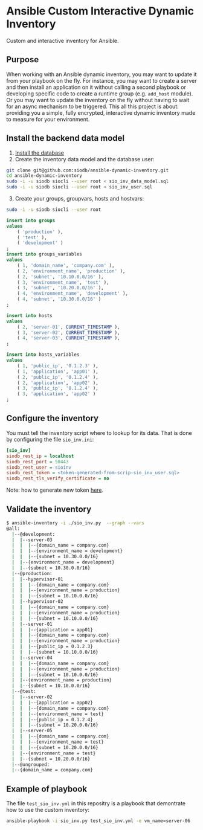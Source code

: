 # Ansible Custom Interactive Dynamic Inventory

Custom and interactive inventory for Ansible.

## Purpose

When working with an Ansible dynamic inventory, you may want to update it
from your playbook on the fly. For instance, you may want to create a server and
then install an application on it without calling a second playbook or developing
specific code to create a runtime group (e.g. `add_host` module). Or you may
want to update the inventory on the fly without having to wait for an async mechanism
to be triggered. This all this project is about: providing you a simple, fully
encrypted, interactive dynamic inventory made to measure for your environment.
## Install the backend data model

1. [Install the database](https://siodb.io/getsiodb)
2. Create the inventory data model and the database user:

```bash
git clone git@github.com:siodb/ansible-dynamic-inventory.git
cd ansible-dynamic-inventory
sudo -i -u siodb siocli --user root < sio_inv_data_model.sql
sudo -i -u siodb siocli --user root < sio_inv_user.sql
```

3. Create your groups, groupvars, hosts and hostvars:

```bash
sudo -i -u siodb siocli --user root
```

```sql
insert into groups
values
    ( 'production' ),
    ( 'test' ),
    ( 'development' )
;
insert into groups_variables
values
    ( 1, 'domain_name', 'company.com' ),
    ( 2, 'environment_name', 'production' ),
    ( 2, 'subnet', '10.10.0.0/16' ),
    ( 3, 'environment_name', 'test' ),
    ( 3, 'subnet', '10.20.0.0/16' ),
    ( 4, 'environment_name', 'development' ),
    ( 4, 'subnet', '10.30.0.0/16' )
;

insert into hosts
values
    ( 2, 'server-01', CURRENT_TIMESTAMP ),
    ( 3, 'server-02', CURRENT_TIMESTAMP ),
    ( 4, 'server-03', CURRENT_TIMESTAMP ),
;

insert into hosts_variables
values
    ( 1, 'public_ip', '0.1.2.3' ),
    ( 1, 'application', 'app01' ),
    ( 2, 'public_ip', '0.1.2.4' ),
    ( 2, 'application', 'app02' ),
    ( 3, 'public_ip', '0.1.2.4' ),
    ( 3, 'application', 'app02' )
;
```

## Configure the inventory

You must tell the inventory script where to lookup for its data. That is done
by configuring the file `sio_inv.ini`:

```ini
[sio_inv]
siodb_rest_ip = localhost
siodb_rest_port = 50443
siodb_rest_user = sioinv
siodb_rest_token = <token-generated-from-scrip-sio_inv_user.sql>
siodb_rest_tls_verify_certificate = no
```

Note: how to generate new token [here](https://docs.siodb.io/authentication/#rest-api-access).

## Validate the inventory

```bash
$ ansible-inventory -i ./sio_inv.py  --graph --vars
@all:
  |--@development:
  |  |--server-03
  |  |  |--{domain_name = company.com}
  |  |  |--{environment_name = development}
  |  |  |--{subnet = 10.30.0.0/16}
  |  |--{environment_name = development}
  |  |--{subnet = 10.30.0.0/16}
  |--@production:
  |  |--hypervisor-01
  |  |  |--{domain_name = company.com}
  |  |  |--{environment_name = production}
  |  |  |--{subnet = 10.10.0.0/16}
  |  |--hypervisor-02
  |  |  |--{domain_name = company.com}
  |  |  |--{environment_name = production}
  |  |  |--{subnet = 10.10.0.0/16}
  |  |--server-01
  |  |  |--{application = app01}
  |  |  |--{domain_name = company.com}
  |  |  |--{environment_name = production}
  |  |  |--{public_ip = 0.1.2.3}
  |  |  |--{subnet = 10.10.0.0/16}
  |  |--server-04
  |  |  |--{domain_name = company.com}
  |  |  |--{environment_name = production}
  |  |  |--{subnet = 10.10.0.0/16}
  |  |--{environment_name = production}
  |  |--{subnet = 10.10.0.0/16}
  |--@test:
  |  |--server-02
  |  |  |--{application = app02}
  |  |  |--{domain_name = company.com}
  |  |  |--{environment_name = test}
  |  |  |--{public_ip = 0.1.2.4}
  |  |  |--{subnet = 10.20.0.0/16}
  |  |--server-05
  |  |  |--{domain_name = company.com}
  |  |  |--{environment_name = test}
  |  |  |--{subnet = 10.20.0.0/16}
  |  |--{environment_name = test}
  |  |--{subnet = 10.20.0.0/16}
  |--@ungrouped:
  |--{domain_name = company.com}
```

## Example of playbook

The file `test_sio_inv.yml` in this repositry is a playbook that demontrate
how to use the custom inventory:

```bash
ansible-playbook -i sio_inv.py test_sio_inv.yml -e vm_name=server-06
```
